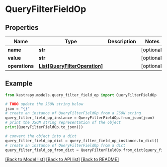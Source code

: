 # QueryFilterFieldOp


## Properties

Name | Type | Description | Notes
------------ | ------------- | ------------- | -------------
**name** | **str** |  | [optional] 
**value** | **str** |  | [optional] 
**operations** | [**List[QueryFilterOperation]**](QueryFilterOperation.md) |  | [optional] 

## Example

```python
from kestrapy.models.query_filter_field_op import QueryFilterFieldOp

# TODO update the JSON string below
json = "{}"
# create an instance of QueryFilterFieldOp from a JSON string
query_filter_field_op_instance = QueryFilterFieldOp.from_json(json)
# print the JSON string representation of the object
print(QueryFilterFieldOp.to_json())

# convert the object into a dict
query_filter_field_op_dict = query_filter_field_op_instance.to_dict()
# create an instance of QueryFilterFieldOp from a dict
query_filter_field_op_from_dict = QueryFilterFieldOp.from_dict(query_filter_field_op_dict)
```
[[Back to Model list]](../README.md#documentation-for-models) [[Back to API list]](../README.md#documentation-for-api-endpoints) [[Back to README]](../README.md)


